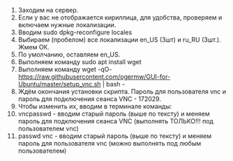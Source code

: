 1. Заходим на сервер.
2. Если у вас не отображается кириллица, для удобства, проверяем и включаем нужные локализации.
3. Вводим sudo dpkg-reconfigure locales
4. Выбираем (пробелом) все локализации en_US (3шт) и ru_RU (3шт.). Жмем ОК.
5. По умолчанию, оставляем en_US.
6. Выполняем команду sudo apt install wget
7. Выполняем команду wget -qO- https://raw.githubusercontent.com/ogermw/GUI-for-Ubuntu/master/setup_vnc.sh | bash -
8. Ждём окончания установки скрипта. Пароль для пользователя vnc и пароль для подключения сеанса VNC - 172029.
9. Чтобы изменить их, вводим в терминале команды:
10. vncpasswd - вводим старый пароль (выше по тексту) и меняем пароль для подключения сеанса VNC (выполнять ТОЛЬКО!!! под пользователем vnc)
11. passwd vnc - вводим старый пароль (выше по тексту) и меняем пароль для пользователя vnc (можно выполнять под любым пользователем)
